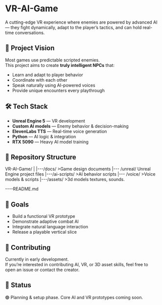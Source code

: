 
# VR-AI-Game
A cutting-edge VR experience where enemies are powered by advanced AI — they fight dynamically, adapt to the player’s tactics, and can hold real-time conversations.

## 🎯 Project Vision
Most games use predictable scripted enemies.  
This project aims to create **truly intelligent NPCs** that:
- Learn and adapt to player behavior
- Coordinate with each other
- Speak naturally using AI-powered voices
- Provide unique encounters every playthrough

## 🛠 Tech Stack
- **Unreal Engine 5** — VR development
- **Custom AI models** — Enemy behavior & decision-making
- **ElevenLabs TTS** — Real-time voice generation
- **Python** — AI logic & integration
- **RTX 5090** — Heavy AI model training

## 📂 Repository Structure

VR-AI-Game/ | |---/docs/ >Game design documents |--- /unreal/ Unreal Engine project files |---/ai-scripts/ >AI behavior scripts |--- /voice/  >Voice models & scripts |---/assets/ >3d models textures, sounds. 

----README.md


## 🚀 Goals
- Build a functional VR prototype
- Demonstrate adaptive combat AI
- Integrate natural language interaction
- Release a playable vertical slice

## 🤝 Contributing
Currently in early development.  
If you’re interested in contributing AI, VR, or 3D asset skills, feel free to open an issue or contact the creator.

## 📌 Status
🟢 Planning & setup phase. Core AI and VR prototypes coming soon.
